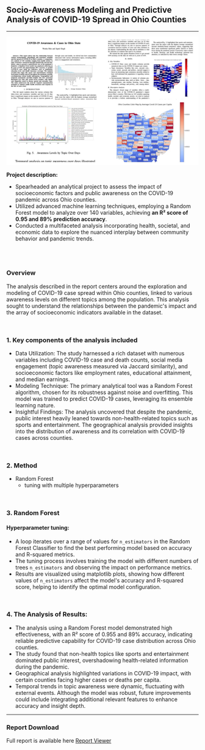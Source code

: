 ## Socio-Awareness Modeling and Predictive Analysis of COVID-19 Spread in Ohio Counties

---
<img src="images/OHIO.JPG?raw=true"/>


**Project description:** 
-   Spearheaded an analytical project to assess the impact of socioeconomic factors and public awareness on the COVID-19 pandemic across Ohio counties.
-   Utilized advanced machine learning techniques, employing a Random Forest model to analyze over 140 variables, achieving **an R² score of 0.95 and 89% prediction accuracy**.
-   Conducted a multifaceted analysis incorporating health, societal, and economic data to explore the nuanced interplay between community behavior and pandemic trends.
<br>
<br>

### Overview

The analysis described in the report centers around the exploration and modeling of COVID-19 case spread within Ohio counties, linked to various awareness levels on different topics among the population. This analysis sought to understand the relationships between the pandemic's impact and the array of socioeconomic indicators available in the dataset.

<br>

### 1. Key components of the analysis included

- Data Utilization: The study harnessed a rich dataset with numerous variables including COVID-19 case and death counts, social media engagement (topic awareness measured via Jaccard similarity), and socioeconomic factors like employment rates, educational attainment, and median earnings.
- Modeling Technique: The primary analytical tool was a Random Forest algorithm, chosen for its robustness against noise and overfitting. This model was trained to predict COVID-19 cases, leveraging its ensemble learning nature.
- Insightful Findings: The analysis uncovered that despite the pandemic, public interest heavily leaned towards non-health-related topics such as sports and entertainment. The geographical analysis provided insights into the distribution of awareness and its correlation with COVID-19 cases across counties.

<br>

### 2. Method
- Random Forest
  - tuning with multiple hyperparameters

<br>

### 3. Random Forest 
#### Hyperparameter tuning:

- A loop iterates over a range of values for `n_estimators` in the Random Forest Classifier to find the best performing model based on accuracy and R-squared metrics.
- The tuning process involves training the model with different numbers of trees `n_estimators` and observing the impact on performance metrics.
- Results are visualized using matplotlib plots, showing how different values of `n_estimators` affect the model's accuracy and R-squared score, helping to identify the optimal model configuration.

<br>

### 4. The Analysis of Results:

- The analysis using a Random Forest model demonstrated high effectiveness, with an R² score of 0.955 and 89% accuracy, indicating reliable predictive capability for COVID-19 case distribution across Ohio counties.
- The study found that non-health topics like sports and entertainment dominated public interest, overshadowing health-related information during the pandemic.
- Geographical analysis highlighted variations in COVID-19 impact, with certain counties facing higher cases or deaths per capita.
- Temporal trends in topic awareness were dynamic, fluctuating with external events. Although the model was robust, future improvements could include integrating additional relevant features to enhance accuracy and insight depth.


---
### Report Download

Full report is available here <a href="pdf/COVID-19_Ohio_Lab_Report.pdf">Report Viewer</a>
